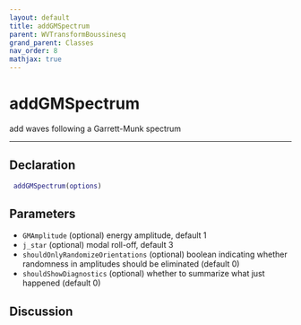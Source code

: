 ```yaml
---
layout: default
title: addGMSpectrum
parent: WVTransformBoussinesq
grand_parent: Classes
nav_order: 8
mathjax: true
---
```


#  addGMSpectrum

add waves following a Garrett-Munk spectrum


---

## Declaration
```matlab
 addGMSpectrum(options)
```
## Parameters
+ `GMAmplitude`  (optional) energy amplitude, default 1
+ `j_star`  (optional) modal roll-off, default 3
+ `shouldOnlyRandomizeOrientations`  (optional) boolean indicating whether randomness in amplitudes should be eliminated (default 0)
+ `shouldShowDiagnostics`  (optional) whether to summarize what just happened (default 0)

## Discussion

            
